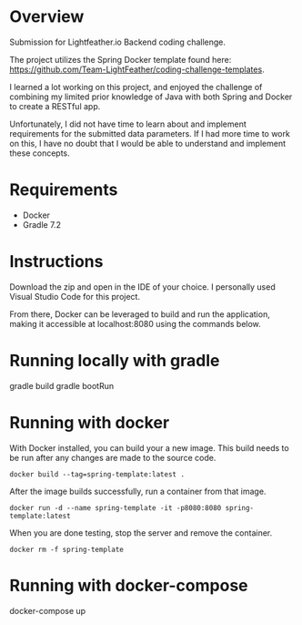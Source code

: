 # Overview
Submission for Lightfeather.io Backend coding challenge.

The project utilizes the Spring Docker template found here: https://github.com/Team-LightFeather/coding-challenge-templates.

I learned a lot working on this project, and enjoyed the challenge of combining my limited prior knowledge of Java with both Spring and Docker to create a RESTful app.

Unfortunately, I did not have time to learn about and implement requirements for the submitted data parameters. If I had more time to work on this, I have no doubt that I would be able to understand and implement these concepts.

# Requirements
- Docker
- Gradle 7.2

# Instructions
Download the zip and open in the IDE of your choice. I personally used Visual Studio Code for this project.

From there, Docker can be leveraged to build and run the application, making it accessible at localhost:8080 using the commands below.

# Running locally with gradle
gradle build
gradle bootRun

# Running with docker

With Docker installed, you can build your a new image. This build needs to be run after any changes are made to the source code.
```
docker build --tag=spring-template:latest .
```

After the image builds successfully, run a container from that image.
```
docker run -d --name spring-template -it -p8080:8080 spring-template:latest
```

When you are done testing, stop the server and remove the container.
```
docker rm -f spring-template
```

# Running with docker-compose
docker-compose up